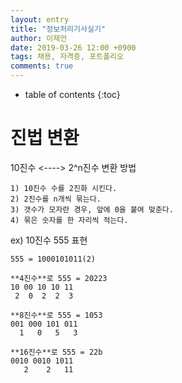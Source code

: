 ```yaml
---
layout: entry
title: "정보처리기사실기"
author: 이제언
date: 2019-03-26 12:00 +0900
tags: 채용, 자격증, 포트폴리오
comments: true
--- 
```

* table of contents
{:toc}

# 진법 변환

10진수 <----> 2^n진수 변환 방법

```  
1) 10진수 수를 2진화 시킨다.  
2) 2진수를 n개씩 묶는다.  
3) 갯수가 모자란 경우, 앞에 0을 붙여 맞춘다.  
4) 묶은 숫자를 한 자리씩 적는다.  
```


ex) 10진수 555 표현

```
555 = 1000101011(2)  

**4진수**로 555 = 20223  
10 00 10 10 11   
 2  0  2  2  3  

**8진수**로 555 = 1053  
001 000 101 011  
  1   0   5   3

**16진수**로 555 = 22b  
0010 0010 1011  
   2    2   11 



